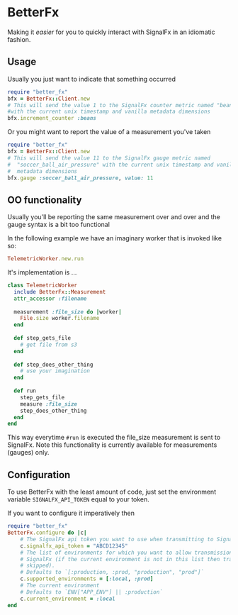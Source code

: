 # BetterFx
Making it _easier_ for you to quickly interact with SignalFx in an idiomatic fashion.

## Usage

Usually you just want to indicate that something occurred

```ruby
require "better_fx"
bfx = BetterFx::Client.new
# This will send the value 1 to the SignalFx counter metric named "beans" 
#with the current unix timestamp and vanilla metadata dimensions
bfx.increment_counter :beans
```

Or you might want to report the value of a measurement you've taken

```ruby
require "better_fx"
bfx = BetterFx::Client.new
# This will send the value 11 to the SignalFx gauge metric named
#  "soccer_ball_air_pressure" with the current unix timestamp and vanilla
#  metadata dimensions
bfx.gauge :soccer_ball_air_pressure, value: 11
```

## OO functionality

Usually you'll be reporting the same measurement over and over and the gauge syntax is a bit
 too functional
 
In the following example we have an imaginary worker that is invoked like so:

```ruby
TelemetricWorker.new.run
```

It's implementation is ...

```ruby
class TelemetricWorker
  include BetterFx::Measurement
  attr_accessor :filename
  
  measurement :file_size do |worker|
    File.size worker.filename
  end
  
  def step_gets_file
    # get file from s3
  end
  
  def step_does_other_thing
    # use your imagination
  end
  
  def run
    step_gets_file
    measure :file_size
    step_does_other_thing
  end
end
```

This way everytime `#run` is executed the file_size measurement is sent to SignalFx. Note this functionality is 
currently available for measurements (gauges) only.

## Configuration

To use BetterFx with the least amount of code, just set the environment variable
`SIGNALFX_API_TOKEN` equal to your token.

If you want to configure it imperatively then

```ruby
require "better_fx"
BetterFx.configure do |c|
    # The SignalFx api token you want to use when transmitting to SignalFx
    c.signalfx_api_token = "ABCD12345"
    # The list of environments for which you want to allow transmission of data to 
    # SignalFx (if the current environment is not in this list then transmissions are
    # skipped).
    # Defaults to `[:production, :prod, "production", "prod"]`
    c.supported_environments = [:local, :prod]
    # The current environment
    # Defaults to `ENV["APP_ENV"] || :production`
    c.current_environment = :local
end
```
